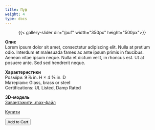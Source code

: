 ```yaml
---
title: Пуф
weight: 4
type: docs
---
```

<center>
{{< gallery-slider dir="/puf" width="350px" height="500px">}}</center>

**Опис**\
Lorem ipsum dolor sit amet, consectetur adipiscing elit. Nulla at pretium odio. Interdum et malesuada fames ac ante ipsum primis in faucibus. Aenean vitae ipsum neque. Nulla et dictum velit, in rhoncus est. Ut at posuere ante. Sed sed hendrerit neque.

**Характеристики**\
Розміри: 9 ⅞ in. H × 4 ⅝ in. D\
Матеріали: Glass, brass or steel\
Certifications: UL Listed, Damp Rated

**3D-модель**\
[Завантажити .max-файл](dzerkalo.max)

<a href=/ class="not-prose font-medium cursor-pointer px-6 py-3 rounded-full text-center text-white inline-block bg-primary-600 hover:bg-primary-700 focus:outline-none focus:ring-4 focus:ring-primary-300 dark:bg-primary-600 dark:hover:bg-primary-700 dark:focus:ring-primary-800 transition-all ease-in duration-200">Купити</a>

<button type="submit" name="add" class="js-productFormSubmit btn--fill w-full" data-text="Add to Cart">Add to Cart</button>
